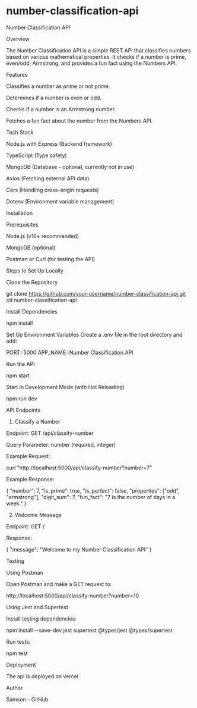 # number-classification-api

Number Classification API

Overview

The Number Classification API is a simple REST API that classifies numbers based on various mathematical properties. It checks if a number is prime, even/odd, Armstrong, and provides a fun fact using the Numbers API.

Features

Classifies a number as prime or not prime.

Determines if a number is even or odd.

Checks if a number is an Armstrong number.

Fetches a fun fact about the number from the Numbers API.

Tech Stack

Node.js with Express (Backend framework)

TypeScript (Type safety)

MongoDB (Database - optional, currently not in use)

Axios (Fetching external API data)

Cors (Handling cross-origin requests)

Dotenv (Environment variable management)

Installation

Prerequisites

Node.js (v16+ recommended)

MongoDB (optional)

Postman or Curl (for testing the API)

Steps to Set Up Locally

Clone the Repository

git clone https://github.com/your-username/number-classification-api.git
cd number-classification-api

Install Dependencies

npm install

Set Up Environment Variables
Create a .env file in the root directory and add:

PORT=5000
APP_NAME=Number Classification API

Run the API

npm start

Start in Development Mode (with Hot Reloading)

npm run dev

API Endpoints

1. Classify a Number

Endpoint: GET /api/classify-number

Query Parameter: number (required, integer)

Example Request:

curl "http://localhost:5000/api/classify-number?number=7"

Example Response:

{
"number": 7,
"is_prime": true,
"is_perfect": false,
"properties": ["odd", "armstrong"],
"digit_sum": 7,
"fun_fact": "7 is the number of days in a week."
}

2. Welcome Message

Endpoint: GET /

Response:

{
"message": "Welcome to my Number Classification API"
}

Testing

Using Postman

Open Postman and make a GET request to:

http://localhost:5000/api/classify-number?number=10

Using Jest and Supertest

Install testing dependencies:

npm install --save-dev jest supertest @types/jest @types/supertest

Run tests:

npm test

Deployment

The api is deployed on vercel

Author

Samson - GitHub
